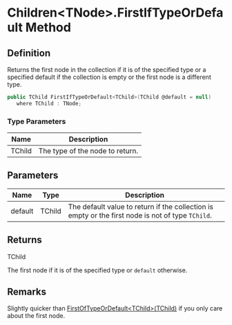 # Children&lt;TNode&gt;.FirstIfTypeOrDefault Method
## Definition

Returns the first node in the collection if it is of the specified type or a specified default if the collection is empty or the first node is a different type.

```c#
public TChild FirstIfTypeOrDefault<TChild>(TChild @default = null)
   where TChild : TNode;
```

### Type Parameters

| Name | Description |
| ---- | ----------- |
| TChild | The type of the node to return. |

## Parameters

| Name | Type | Description |
| ---- | ---- | ----------- |
| default | TChild | The default value to return if the collection is empty or the first node is not of type `TChild`. |

## Returns

TChild

The first node if it is of the specified type or `default` otherwise.
## Remarks

Slightly quicker than [FirstOfTypeOrDefault&lt;TChild&gt;(TChild)](MrKWatkins.Ast.Children-1.FirstOfTypeOrDefault.md) if you only care about the first node.
